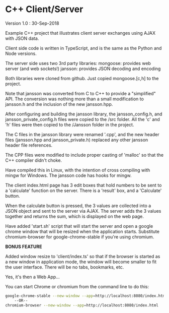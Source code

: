 # C++ Client/Server

Version 1.0 : 30-Sep-2018

Example C++ project that illustrates client server exchanges using AJAX with JSON data.

Client side code is written in TypeScript, and is the same as the Python and Node versions.

The server side uses two 3rd party libraries:
	mongoose:	provides web server (and web sockets!)
	jansson:	provides JSON decoding and encoding
	
Both libraries were cloned from github. Just copied mongoose.[c,h] to the project.
	
Note that jansson was converted from C to C++ to provide a "simplified" API. The conversion was
nothing more than a small modification to jansson.h and the inclusion of the new jansson.hpp.

After configuring and building the jansson library, the jansson_config.h, and jansson_private_config.h
files were copied to the /src folder. All the 'c' and 'h' files were then copied to the /Jansson folder
in the project.

The C files in the jansson library were renamed '.cpp', and the new header files (jansson.hpp and
jansson_private.h) replaced any other jansson header file references.

The CPP files were modified to include proper casting of 'malloc' so that the C++ compiler didn't choke.

Have compiled this in Linux, with the intention of cross compiling with mingw for Windows. The jansson code
has hooks for mingw. 

The client index.html page has 3 edit boxes that hold numbers to be sent to a 'calculate' function on
the server. There is a 'result' box, and a 'Calculate' button.

When the calculate button is pressed, the 3 values are collected into a JSON object and sent to the
server via AJAX. The server adds the 3 values together and returns the sum, which is displayed on
the web page.

Have added 'start.sh' script that will start the server and open a google chrome window that will
be resized when the application starts. Substitute chromium-browser for google-chrome-stable if
you're using chromium.

**BONUS FEATURE**

Added window resize to 'client/index.ts' so that if the browser is started as a new window in
application mode, the window will become smaller to fit the user interface. There will be no
tabs, bookmarks, etc.

Yes, it's then a Web App...

You can start Chrome or chromium from the command line to do this:
```sh
google-chrome-stable --new-window --app=http://localhost:8080/index.html
    --OR--
chromium-browser --new-window --app=http://localhost:8080/index.html
```

